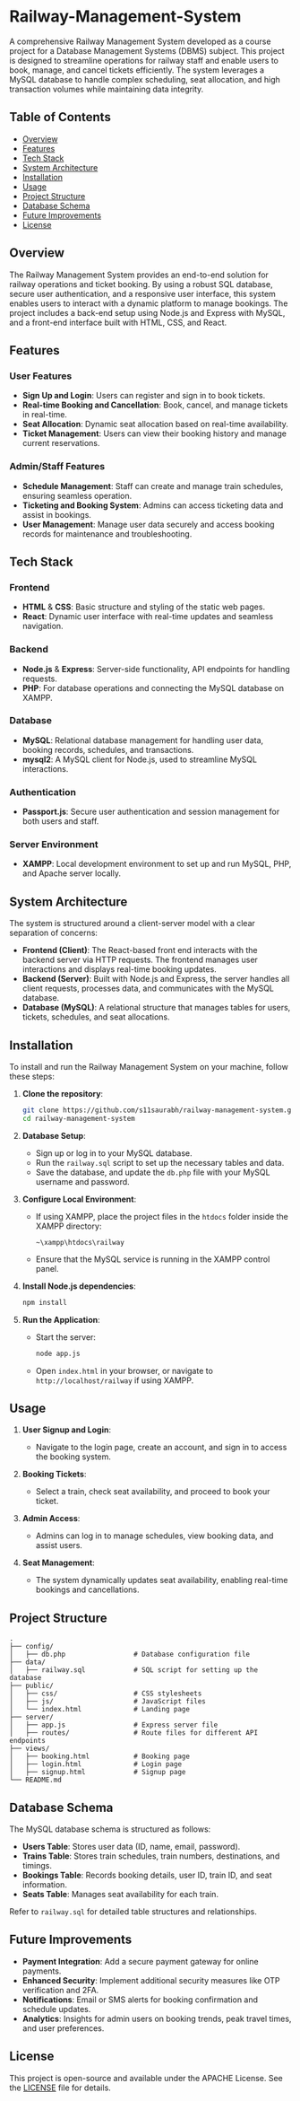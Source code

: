 # Railway-Management-System


A comprehensive Railway Management System developed as a course project for a Database Management Systems (DBMS) subject. This project is designed to streamline operations for railway staff and enable users to book, manage, and cancel tickets efficiently. The system leverages a MySQL database to handle complex scheduling, seat allocation, and high transaction volumes while maintaining data integrity.

## Table of Contents
- [Overview](#overview)
- [Features](#features)
- [Tech Stack](#tech-stack)
- [System Architecture](#system-architecture)
- [Installation](#installation)
- [Usage](#usage)
- [Project Structure](#project-structure)
- [Database Schema](#database-schema)
- [Future Improvements](#future-improvements)
- [License](#license)

## Overview
The Railway Management System provides an end-to-end solution for railway operations and ticket booking. By using a robust SQL database, secure user authentication, and a responsive user interface, this system enables users to interact with a dynamic platform to manage bookings. The project includes a back-end setup using Node.js and Express with MySQL, and a front-end interface built with HTML, CSS, and React.

## Features
### User Features
- **Sign Up and Login**: Users can register and sign in to book tickets.
- **Real-time Booking and Cancellation**: Book, cancel, and manage tickets in real-time.
- **Seat Allocation**: Dynamic seat allocation based on real-time availability.
- **Ticket Management**: Users can view their booking history and manage current reservations.
  
### Admin/Staff Features
- **Schedule Management**: Staff can create and manage train schedules, ensuring seamless operation.
- **Ticketing and Booking System**: Admins can access ticketing data and assist in bookings.
- **User Management**: Manage user data securely and access booking records for maintenance and troubleshooting.

## Tech Stack
### Frontend
- **HTML** & **CSS**: Basic structure and styling of the static web pages.
- **React**: Dynamic user interface with real-time updates and seamless navigation.

### Backend
- **Node.js** & **Express**: Server-side functionality, API endpoints for handling requests.
- **PHP**: For database operations and connecting the MySQL database on XAMPP.

### Database
- **MySQL**: Relational database management for handling user data, booking records, schedules, and transactions.
- **mysql2**: A MySQL client for Node.js, used to streamline MySQL interactions.

### Authentication
- **Passport.js**: Secure user authentication and session management for both users and staff.

### Server Environment
- **XAMPP**: Local development environment to set up and run MySQL, PHP, and Apache server locally.

## System Architecture
The system is structured around a client-server model with a clear separation of concerns:
- **Frontend (Client)**: The React-based front end interacts with the backend server via HTTP requests. The frontend manages user interactions and displays real-time booking updates.
- **Backend (Server)**: Built with Node.js and Express, the server handles all client requests, processes data, and communicates with the MySQL database.
- **Database (MySQL)**: A relational structure that manages tables for users, tickets, schedules, and seat allocations.

## Installation
To install and run the Railway Management System on your machine, follow these steps:

1. **Clone the repository**:
   ```bash
   git clone https://github.com/s11saurabh/railway-management-system.git
   cd railway-management-system
   ```

2. **Database Setup**:
   - Sign up or log in to your MySQL database.
   - Run the `railway.sql` script to set up the necessary tables and data.
   - Save the database, and update the `db.php` file with your MySQL username and password.

3. **Configure Local Environment**:
   - If using XAMPP, place the project files in the `htdocs` folder inside the XAMPP directory:
     ```
     ~\xampp\htdocs\railway
     ```
   - Ensure that the MySQL service is running in the XAMPP control panel.

4. **Install Node.js dependencies**:
   ```bash
   npm install
   ```

5. **Run the Application**:
   - Start the server:
     ```bash
     node app.js
     ```
   - Open `index.html` in your browser, or navigate to `http://localhost/railway` if using XAMPP.

## Usage
1. **User Signup and Login**:
   - Navigate to the login page, create an account, and sign in to access the booking system.
   
2. **Booking Tickets**:
   - Select a train, check seat availability, and proceed to book your ticket.
   
3. **Admin Access**:
   - Admins can log in to manage schedules, view booking data, and assist users.

4. **Seat Management**:
   - The system dynamically updates seat availability, enabling real-time bookings and cancellations.

## Project Structure

```plaintext
.
├── config/
│   ├── db.php                 # Database configuration file
├── data/
│   ├── railway.sql            # SQL script for setting up the database
├── public/
│   ├── css/                   # CSS stylesheets
│   ├── js/                    # JavaScript files
│   └── index.html             # Landing page
├── server/
│   ├── app.js                 # Express server file
│   ├── routes/                # Route files for different API endpoints
├── views/
│   ├── booking.html           # Booking page
│   ├── login.html             # Login page
│   ├── signup.html            # Signup page
└── README.md
```

## Database Schema
The MySQL database schema is structured as follows:

- **Users Table**: Stores user data (ID, name, email, password).
- **Trains Table**: Stores train schedules, train numbers, destinations, and timings.
- **Bookings Table**: Records booking details, user ID, train ID, and seat information.
- **Seats Table**: Manages seat availability for each train.

Refer to `railway.sql` for detailed table structures and relationships.

## Future Improvements
- **Payment Integration**: Add a secure payment gateway for online payments.
- **Enhanced Security**: Implement additional security measures like OTP verification and 2FA.
- **Notifications**: Email or SMS alerts for booking confirmation and schedule updates.
- **Analytics**: Insights for admin users on booking trends, peak travel times, and user preferences.

## License
This project is open-source and available under the APACHE License. See the [LICENSE](LICENSE) file for details.
